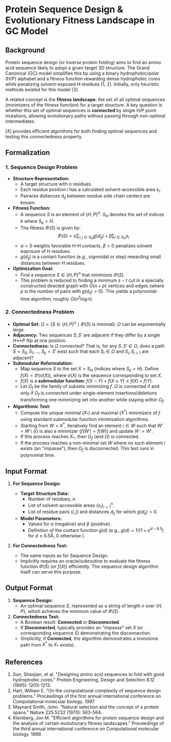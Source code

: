 # Protein Sequence Design & Evolutionary Fitness Landscape in GC Model

## Background

Protein sequence design (or inverse protein folding) aims to find an amino acid sequence likely to adopt a given target 3D structure. The Grand Canonical (GC) model simplifies this by using a binary hydrophobic/polar (H/P) alphabet and a fitness function rewarding dense hydrophobic cores while penalizing solvent-exposed H residues [1, 2]. Initially, only heuristic methods existed for this model [3].

A related concept is the **fitness landscape**: the set of all optimal sequences (minimizers of the fitness function) for a target structure. A key question is whether this set of optimal sequences is **connected** by single H/P point mutations, allowing evolutionary paths without passing through non-optimal intermediates. 

[4] provides efficient algorithms for both finding optimal sequences and testing this connectedness property.

## Formalization

### 1. Sequence Design Problem

* **Structure Representation:**
    * A target structure with $n$ residues.
    * Each residue position $i$ has a calculated solvent-accessible area $s_i$.
    * Pairwise distances $d_{ij}$ between residue side chain centers are known.
* **Fitness Function:**
    * A sequence $S$ is an element of $\{H, P\}^n$. $S_H$ denotes the set of indices $k$ where $S_k = H$.
    * The fitness $\Phi(S)$ is given by:
        $$ \Phi(S) = \alpha \sum_{i,j \in S_H} g(d_{ij}) + \beta \sum_{i \in S_H} s_i $$
    * $\alpha < 0$ weights favorable H-H contacts, $\beta > 0$ penalizes solvent exposure of H residues.
    * $g(d_{ij})$ is a contact function (e.g., sigmoidal or step) rewarding small distances between H residues.
* **Optimization Goal:**
    * Find a sequence $S \in \{H,P\}^n$ that *minimizes* $\Phi(S)$.
    * This problem is reduced to finding a minimum $s-t$ cut in a specially constructed directed graph with $O(n+p)$ vertices and edges (where $p$ is the number of pairs with $g(d_{ij})>0$). This yields a polynomial-time algorithm, roughly $O(n^2 \log n)$.

### 2. Connectedness Problem

* **Optimal Set:** $\Omega = \{ S \in \{H,P\}^n \mid \Phi(S) \text{ is minimal} \}$. $\Omega$ can be exponentially large.
* **Adjacency:** Two sequences $S, S'$ are adjacent if they differ by a single H↔P flip at one position.
* **Connectedness:** Is $\Omega$ connected? That is, for any $S, S' \in \Omega$, does a path $S = S_0, S_1, \dots, S_k = S'$ exist such that each $S_i \in \Omega$ and $S_{i}, S_{i+1}$ are adjacent?
* **Submodular Reformulation:**
    * Map sequence $S$ to the set $X = S_H$ (indices where $S_k=H$). Define $f(X) = \Phi(\sigma(X))$, where $\sigma(X)$ is the sequence corresponding to set $X$.
    * $f(X)$ is a **submodular function**: $f(X \cap Y) + f(X \cup Y) \le f(X) + f(Y)$.
    * Let $\Omega_f$ be the family of subsets minimizing $f$. $\Omega$ is connected if and only if $\Omega_f$ is connected under single-element insertions/deletions transforming one minimizing set into another while staying within $\Omega_f$.
* **Algorithmic Test:**
    * Compute the unique minimal ($X_*$) and maximal ($X^*$) minimizers of $f$ using standard submodular function minimization algorithms.
    * Starting from $W = X^*$, iteratively find an element $i \in W$ such that $W' = W \setminus \{i\}$ is also a minimizer ($f(W') = f(W)$) and update $W := W'$.
    * If this process reaches $X_*$, then $\Omega_f$ (and $\Omega$) is connected.
    * If the process reaches a non-minimal set $W$ where no such element $i$ exists (an "impasse"), then $\Omega_f$ is disconnected. This test runs in polynomial time.

## Input Format

1.  **For Sequence Design:**
    * **Target Structure Data:**
        * Number of residues, $n$.
        * List of solvent-accessible areas $\{s_i\}_{i=1}^n$.
        * List of residue pairs $(i, j)$ and distances $d_{ij}$ for which $g(d_{ij}) > 0$.
    * **Model Parameters:**
        * Values for $\alpha$ (negative) and $\beta$ (positive).
        * Definition of the contact function $g(d)$ (e.g., $g(d) = 1/(1+e^{d-6.5})$ for $d \le 6.5$Å, 0 otherwise ).

2.  **For Connectedness Test:**
    * The same inputs as for Sequence Design.
    * Implicitly requires an oracle/subroutine to evaluate the fitness function $\Phi(S)$ (or $f(X)$) efficiently. The sequence design algorithm itself can serve this purpose.

## Output Format

1.  **Sequence Design:**
    * An optimal sequence $S$, represented as a string of length $n$ over $\{H, P\}$, which achieves the minimum value of $\Phi(S)$.
2.  **Connectedness Test:**
    * A Boolean result: **Connected** or **Disconnected**.
    * If **Disconnected**, typically provides an "impasse" set $X$ (or corresponding sequence $S$) demonstrating the disconnection.
    * (Implicitly, if **Connected**, the algorithm demonstrates a monotone path from $X^*$ to $X_*$ exists).

## References

1.  Sun, Shaojian, et al. "Designing amino acid sequences to fold with good hydrophobic cores." Protein Engineering, Design and Selection 8.12 (1995): 1205-1213.
2.  Hart, William E. "On the computational complexity of sequence design problems." Proceedings of the first annual international conference on Computational molecular biology. 1997.
3.  Maynard Smith, John. "Natural selection and the concept of a protein space." Nature 225.5232 (1970): 563-564.
4.  Kleinberg, Jon M. "Efficient algorithms for protein sequence design and the analysis of certain evolutionary fitness landscapes." Proceedings of the third annual international conference on Computational molecular biology. 1999.